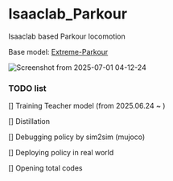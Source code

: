 # Isaaclab_Parkour
Isaaclab based Parkour locomotion 

Base model: [Extreme-Parkour](https://extreme-parkour.github.io/)

![Screenshot from 2025-07-01 04-12-24](https://github.com/user-attachments/assets/32287c1b-adae-4884-9e75-4a0c63a36ba2)


### TODO list

[] Training Teacher model  (from 2025.06.24 ~  )

[] Distillation

[] Debugging policy by sim2sim (mujoco)

[] Deploying policy in real world 

[] Opening total codes 
